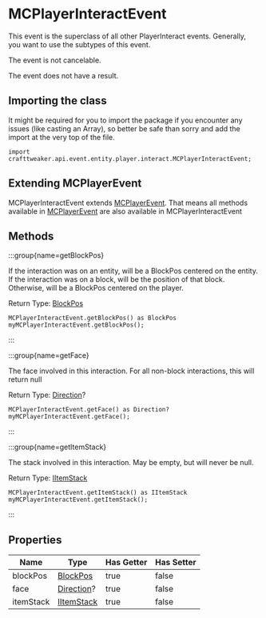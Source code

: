 # MCPlayerInteractEvent

This event is the superclass of all other PlayerInteract events.
 Generally, you want to use the subtypes of this event.

The event is not cancelable.

The event does not have a result.

## Importing the class

It might be required for you to import the package if you encounter any issues (like casting an Array), so better be safe than sorry and add the import at the very top of the file.
```zenscript
import crafttweaker.api.event.entity.player.interact.MCPlayerInteractEvent;
```


## Extending MCPlayerEvent

MCPlayerInteractEvent extends [MCPlayerEvent](/vanilla/api/event/entity/player/MCPlayerEvent). That means all methods available in [MCPlayerEvent](/vanilla/api/event/entity/player/MCPlayerEvent) are also available in MCPlayerInteractEvent

## Methods

:::group{name=getBlockPos}

If the interaction was on an entity, will be a BlockPos centered on the entity.
 If the interaction was on a block, will be the position of that block.
 Otherwise, will be a BlockPos centered on the player.

Return Type: [BlockPos](/vanilla/api/util/BlockPos)

```zenscript
MCPlayerInteractEvent.getBlockPos() as BlockPos
myMCPlayerInteractEvent.getBlockPos();
```

:::

:::group{name=getFace}

The face involved in this interaction.
 For all non-block interactions, this will return null

Return Type: [Direction](/vanilla/api/util/Direction)?

```zenscript
MCPlayerInteractEvent.getFace() as Direction?
myMCPlayerInteractEvent.getFace();
```

:::

:::group{name=getItemStack}

The stack involved in this interaction.
 May be empty, but will never be null.

Return Type: [IItemStack](/vanilla/api/items/IItemStack)

```zenscript
MCPlayerInteractEvent.getItemStack() as IItemStack
myMCPlayerInteractEvent.getItemStack();
```

:::


## Properties

| Name | Type | Has Getter | Has Setter |
|------|------|------------|------------|
| blockPos | [BlockPos](/vanilla/api/util/BlockPos) | true | false |
| face | [Direction](/vanilla/api/util/Direction)? | true | false |
| itemStack | [IItemStack](/vanilla/api/items/IItemStack) | true | false |

